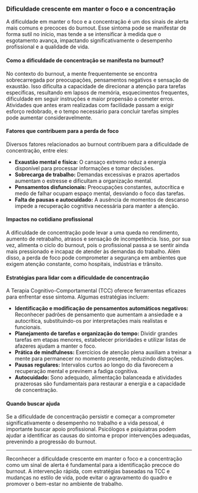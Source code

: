 
### Dificuldade crescente em manter o foco e a concentração

A dificuldade em manter o foco e a concentração é um dos sinais de alerta mais comuns e precoces do burnout. Esse sintoma pode se manifestar de forma sutil no início, mas tende a se intensificar à medida que o esgotamento avança, impactando significativamente o desempenho profissional e a qualidade de vida.

#### Como a dificuldade de concentração se manifesta no burnout?

No contexto do burnout, a mente frequentemente se encontra sobrecarregada por preocupações, pensamentos negativos e sensação de exaustão. Isso dificulta a capacidade de direcionar a atenção para tarefas específicas, resultando em lapsos de memória, esquecimentos frequentes, dificuldade em seguir instruções e maior propensão a cometer erros. Atividades que antes eram realizadas com facilidade passam a exigir esforço redobrado, e o tempo necessário para concluir tarefas simples pode aumentar consideravelmente.

#### Fatores que contribuem para a perda de foco

Diversos fatores relacionados ao burnout contribuem para a dificuldade de concentração, entre eles:

- **Exaustão mental e física:** O cansaço extremo reduz a energia disponível para processar informações e tomar decisões.
- **Sobrecarga de trabalho:** Demandas excessivas e prazos apertados aumentam o estresse e dificultam a organização mental.
- **Pensamentos disfuncionais:** Preocupações constantes, autocrítica e medo de falhar ocupam espaço mental, desviando o foco das tarefas.
- **Falta de pausas e autocuidado:** A ausência de momentos de descanso impede a recuperação cognitiva necessária para manter a atenção.

#### Impactos no cotidiano profissional

A dificuldade de concentração pode levar a uma queda no rendimento, aumento de retrabalho, atrasos e sensação de incompetência. Isso, por sua vez, alimenta o ciclo do burnout, pois o profissional passa a se sentir ainda mais pressionado e incapaz de atender às demandas do trabalho. Além disso, a perda de foco pode comprometer a segurança em ambientes que exigem atenção constante, como hospitais, indústrias e trânsito.

#### Estratégias para lidar com a dificuldade de concentração

A Terapia Cognitivo-Comportamental (TCC) oferece ferramentas eficazes para enfrentar esse sintoma. Algumas estratégias incluem:

- **Identificação e modificação de pensamentos automáticos negativos:** Reconhecer padrões de pensamento que aumentam a ansiedade e a autocrítica, substituindo-os por interpretações mais realistas e funcionais.
- **Planejamento de tarefas e organização do tempo:** Dividir grandes tarefas em etapas menores, estabelecer prioridades e utilizar listas de afazeres ajudam a manter o foco.
- **Prática de mindfulness:** Exercícios de atenção plena auxiliam a treinar a mente para permanecer no momento presente, reduzindo distrações.
- **Pausas regulares:** Intervalos curtos ao longo do dia favorecem a recuperação mental e previnem a fadiga cognitiva.
- **Autocuidado:** Sono adequado, alimentação balanceada e atividades prazerosas são fundamentais para restaurar a energia e a capacidade de concentração.

#### Quando buscar ajuda

Se a dificuldade de concentração persistir e começar a comprometer significativamente o desempenho no trabalho e a vida pessoal, é importante buscar apoio profissional. Psicólogos e psiquiatras podem ajudar a identificar as causas do sintoma e propor intervenções adequadas, prevenindo a progressão do burnout.

---

Reconhecer a dificuldade crescente em manter o foco e a concentração como um sinal de alerta é fundamental para a identificação precoce do burnout. A intervenção rápida, com estratégias baseadas na TCC e mudanças no estilo de vida, pode evitar o agravamento do quadro e promover o bem-estar no ambiente de trabalho.
```
